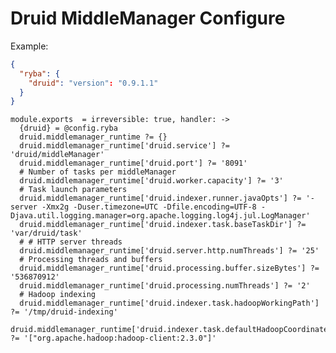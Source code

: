 
# Druid MiddleManager Configure

Example:

```json
{
  "ryba": {
    "druid": "version": "0.9.1.1"
  }
}
```

    module.exports  = irreversible: true, handler: ->
      {druid} = @config.ryba
      druid.middlemanager_runtime ?= {}
      druid.middlemanager_runtime['druid.service'] ?= 'druid/middleManager'
      druid.middlemanager_runtime['druid.port'] ?= '8091'
      # Number of tasks per middleManager
      druid.middlemanager_runtime['druid.worker.capacity'] ?= '3'
      # Task launch parameters
      druid.middlemanager_runtime['druid.indexer.runner.javaOpts'] ?= '-server -Xmx2g -Duser.timezone=UTC -Dfile.encoding=UTF-8 -Djava.util.logging.manager=org.apache.logging.log4j.jul.LogManager'
      druid.middlemanager_runtime['druid.indexer.task.baseTaskDir'] ?= 'var/druid/task'
      # # HTTP server threads
      druid.middlemanager_runtime['druid.server.http.numThreads'] ?= '25'
      # Processing threads and buffers
      druid.middlemanager_runtime['druid.processing.buffer.sizeBytes'] ?= '536870912'
      druid.middlemanager_runtime['druid.processing.numThreads'] ?= '2'
      # Hadoop indexing
      druid.middlemanager_runtime['druid.indexer.task.hadoopWorkingPath'] ?= '/tmp/druid-indexing'
      druid.middlemanager_runtime['druid.indexer.task.defaultHadoopCoordinate'] ?= '["org.apache.hadoop:hadoop-client:2.3.0"]'
